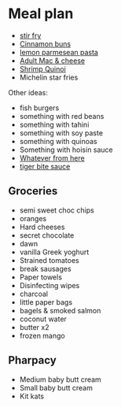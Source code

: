 # Meal plan

- [stir fry](https://www.bonappetit.com/recipe/spicy-chicken-stir-fry-with-celery-and-peanuts)
- [Cinnamon buns](https://www.bonappetit.com/recipe/cinnamon-date-sticky-buns)
- [lemon parmesean pasta](https://www.bonappetit.com/recipe/pasta-with-brown-butter-whole-lemon-and-parmesan)
- [Adult Mac & cheese](https://www.bonappetit.com/recipe/adult-mac-and-cheese)
- [Shrimp Quinoi](https://www.bonappetit.com/story/indian-ish-shrimp-quinoa-pulao)
- Michelin star fries

Other ideas:

- fish burgers
- something with red beans
- something with tahini
- something with soy paste
- something with quinoas
- Something with hoisin sauce
- [Whatever from here](https://www.bonappetit.com/story/yia-vang-hmong-cuisine)
- [tiger bite sauce](https://www.bonappetit.com/recipe/tri-tip-steak-with-tiger-bite-sauce)

## Groceries

- semi sweet choc chips
- oranges
- Hard cheeses
- secret chocolate
- dawn
- vanilla Greek yoghurt
- Strained tomatoes
- break sausages
- Paper towels
- Disinfecting wipes
- charcoal
- little paper bags
- bagels & smoked salmon
- coconut water
- butter x2
- frozen mango

## Pharpacy

- Medium baby butt cream
- Small baby butt cream
- Kit kats
